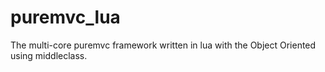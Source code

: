 # puremvc_lua
The multi-core puremvc framework written in lua with the Object Oriented using middleclass.


